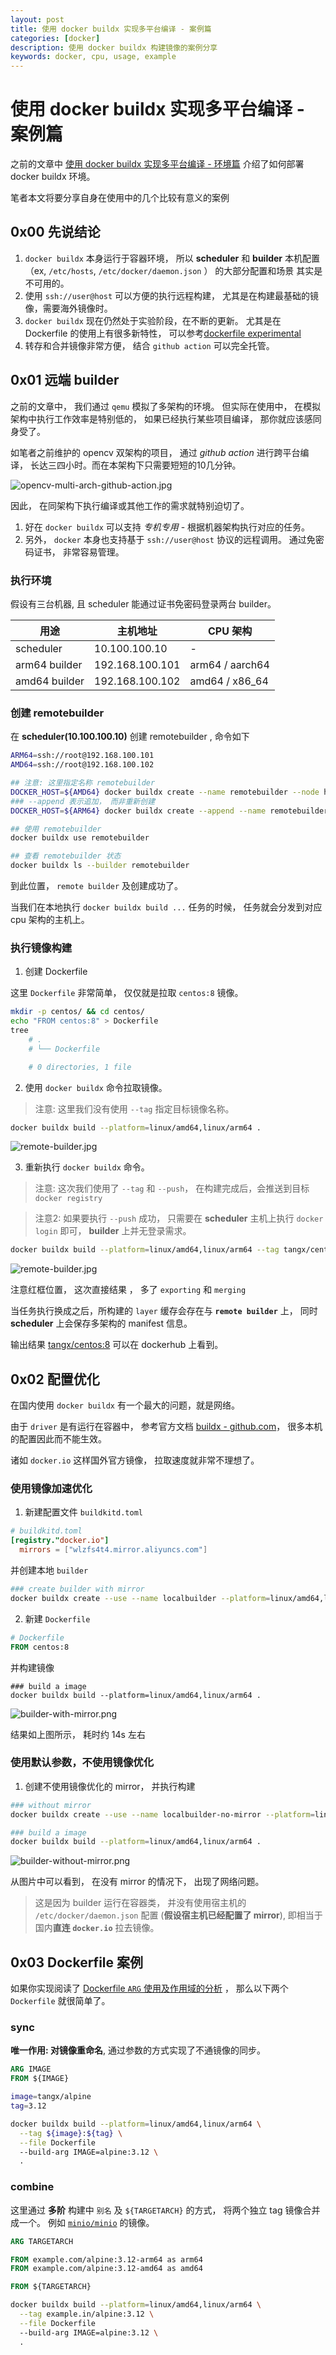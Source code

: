 ```yaml
---
layout: post
title: 使用 docker buildx 实现多平台编译 - 案例篇
categories: [docker]
description: 使用 docker buildx 构建镜像的案例分享
keywords: docker, cpu, usage, example
---
```


# 使用 docker buildx 实现多平台编译 - 案例篇

之前的文章中 [使用 docker buildx 实现多平台编译 - 环境篇](https://tangx.in/2020/06/10/docker-buildx/) 介绍了如何部署 docker buildx 环境。

笔者本文将要分享自身在使用中的几个比较有意义的案例

## 0x00 先说结论

1. `docker buildx` 本身运行于容器环境， 所以 **scheduler** 和 **builder** 本机配置（ex, `/etc/hosts`, `/etc/docker/daemon.json` ） 的大部分配置和场景 其实是不可用的。
1. 使用 `ssh://user@host` 可以方便的执行远程构建， 尤其是在构建最基础的镜像，需要海外镜像时。
1. `docker buildx` 现在仍然处于实验阶段，在不断的更新。 尤其是在 Dockerfile 的使用上有很多新特性， 可以参考[dockerfile experimental](https://github.com/moby/buildkit/blob/master/frontend/dockerfile/docs/experimental.md)
1. 转存和合并镜像非常方便， 结合 `github action` 可以完全托管。

## 0x01 远端 builder 

之前的文章中， 我们通过 `qemu` 模拟了多架构的环境。 但实际在使用中， 在模拟架构中执行工作效率是特别低的， 如果已经执行某些项目编译， 那你就应该感同身受了。

如笔者之前维护的 opencv 双架构的项目， 通过 *github action* 进行跨平台编译， 长达三四小时。而在本架构下只需要短短的10几分钟。

![opencv-multi-arch-github-action.jpg](/images/post/2020/11/07/opencv-multi-arch-github-action.jpg)

因此， 在同架构下执行编译或其他工作的需求就特别迫切了。

1. 好在 `docker buildx` 可以支持 *专机专用* - 根据机器架构执行对应的任务。 
2. 另外， `docker` 本身也支持基于 `ssh://user@host` 协议的远程调用。 通过免密码证书， 非常容易管理。

### 执行环境

假设有三台机器, 且 scheduler 能通过证书免密码登录两台 builder。

| 用途 | 主机地址 | CPU 架构 |
| -- | -- | -- |
| scheduler | 10.100.100.10 | - |
| arm64 builder | 192.168.100.101 | arm64 / aarch64 |
| amd64 builder | 192.168.100.102 | amd64 / x86_64 |

### 创建 remotebuilder

在 **scheduler(10.100.100.10)** 创建 remotebuilder , 命令如下

```bash
ARM64=ssh://root@192.168.100.101
AMD64=ssh://root@192.168.100.102

## 注意: 这里指定名称 remotebuilder
DOCKER_HOST=${AMD64} docker buildx create --name remotebuilder --node hk-amd64 --platform=amd64
### --append 表示追加， 而非重新创建
DOCKER_HOST=${ARM64} docker buildx create --append --name remotebuilder --node hk-arm64 --platform=arm64

## 使用 remotebuilder
docker buildx use remotebuilder

## 查看 remotebuilder 状态
docker buildx ls --builder remotebuilder
```

到此位置， `remote builder` 及创建成功了。 

当我们在本地执行 `docker buildx build ...` 任务的时候， 任务就会分发到对应 cpu 架构的主机上。

### 执行镜像构建

1. 创建 Dockerfile

这里 `Dockerfile` 非常简单， 仅仅就是拉取 `centos:8` 镜像。

```bash
mkdir -p centos/ && cd centos/ 
echo "FROM centos:8" > Dockerfile
tree
    # .
    # └── Dockerfile

    # 0 directories, 1 file
```

2. 使用 `docker buildx` 命令拉取镜像。

> 注意: 这里我们没有使用 `--tag` 指定目标镜像名称。

```bash
docker buildx build --platform=linux/amd64,linux/arm64 .
```

![remote-builder.jpg](/images/post/2020/11/07/remote-builder.jpg)

3. 重新执行 `docker buildx` 命令。

> 注意: 这次我们使用了 `--tag` 和 `--push`， 在构建完成后，会推送到目标 `docker registry`

> 注意2: 如果要执行 `--push` 成功， 只需要在 **scheduler** 主机上执行 `docker login` 即可， **builder** 上并无登录需求。

```bash
docker buildx build --platform=linux/amd64,linux/arm64 --tag tangx/centos:8 --push .
```

![remote-builder.jpg](/images/post/2020/11/07/remote-build-push.jpg)

注意红框位置， 这次直接结果 ， 多了 `exporting` 和 `merging`

当任务执行换成之后，所构建的 `layer` 缓存会存在与 **`remote builder`** 上， 同时 **scheduler** 上会保存多架构的 manifest 信息。

输出结果 [tangx/centos:8](https://hub.docker.com/r/tangx/centos/tags) 可以在 dockerhub 上看到。


## 0x02 配置优化

在国内使用 `docker buildx` 有一个最大的问题，就是网络。 

由于 `driver` 是有运行在容器中， 参考官方文档 [buildx - github.com](https://github.com/docker/buildx/blob/master/README.md#buildx-create-options-contextendpoint)， 很多本机的配置因此而不能生效。 

诸如 `docker.io` 这样国外官方镜像， 拉取速度就非常不理想了。


### 使用镜像加速优化

1. 新建配置文件 `buildkitd.toml` 

```toml
# buildkitd.toml
[registry."docker.io"]
  mirrors = ["wlzfs4t4.mirror.aliyuncs.com"]
```

并创建本地 `builder`

```bash
### create builder with mirror
docker buildx create --use --name localbuilder --platform=linux/amd64,linux/arm64 --config=buildkitd.toml
```

2. 新建 `Dockerfile`

```Dockerfile
# Dockerfile
FROM centos:8
```

并构建镜像

```
### build a image
docker buildx build --platform=linux/amd64,linux/arm64 .
```

![builder-with-mirror.png](/images/post/2020/11/07/builder-with-mirror.png)

结果如上图所示， 耗时约 14s 左右

### 使用默认参数，不使用镜像优化

1. 创建不使用镜像优化的 mirror， 并执行构建

```bash
### without mirror
docker buildx create --use --name localbuilder-no-mirror --platform=linux/amd64,linux/arm64 

### build a image
docker buildx build --platform=linux/amd64,linux/arm64 .
```

![builder-without-mirror.png](/images/post/2020/11/07/builder-without-mirror.png)

从图片中可以看到， 在没有 mirror 的情况下， 出现了网络问题。

> 这是因为 builder 运行在容器类， 并没有使用宿主机的 `/etc/docker/daemon.json` 配置 (**假设宿主机已经配置了 mirror**), 即相当于国内**直连 `docker.io`** 拉去镜像。


## 0x03 Dockerfile 案例

如果你实现阅读了 [Dockerfile `ARG` 使用及作用域的分析](https://tangx.in/2020/11/06/dockerfiles-args-scope/) ， 那么以下两个 `Dockerfile` 就很简单了。

### sync

**唯一作用: 对镜像重命名**, 通过参数的方式实现了不通镜像的同步。

```Dockerfile
ARG IMAGE
FROM ${IMAGE}
```

```bash
image=tangx/alpine
tag=3.12

docker buildx build --platform=linux/amd64,linux/arm64 \
  --tag ${image}:${tag} \
  --file Dockerfile
  --build-arg IMAGE=alpine:3.12 \
  .
```

### combine

这里通过 **多阶** 构建中 `别名` 及 `${TARGETARCH}` 的方式， 将两个独立 tag 镜像合并成一个。
例如 [`minio/minio`](https://hub.docker.com/r/minio/minio/tags) 的镜像。

```Dockerfile
ARG TARGETARCH

FROM example.com/alpine:3.12-arm64 as arm64
FROM example.com/alpine:3.12-amd64 as amd64

FROM ${TARGETARCH}

```

```bash
docker buildx build --platform=linux/amd64,linux/arm64 \
  --tag example.in/alpine:3.12 \
  --file Dockerfile
  --build-arg IMAGE=alpine:3.12 \
  .
```
